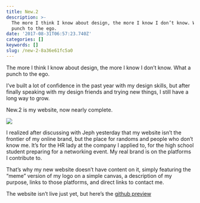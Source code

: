 ```yaml
---
title: New.2
description: >-
  The more I think I know about design, the more I know I don’t know. What a
  punch to the ego.
date: '2017-08-31T06:57:23.740Z'
categories: []
keywords: []
slug: /new-2-8a36e61fc5a0
---
```


The more I think I know about design, the more I know I don’t know. What a punch to the ego.

I’ve built a lot of confidence in the past year with my design skills, but after finally speaking with my design friends and trying new things, I still have a long way to grow.

New.2 is my website, now nearly complete.

![](https://cdn-images-1.medium.com/max/800/1*w_QAKp0pVQRNo54e5ZWotw.png)

I realized after discussing with Jeph yesterday that my website isn’t the frontier of my online brand, but the place for randoms and people who don’t know me. It’s for the HR lady at the company I applied to, for the high school student preparing for a networking event. My real brand is on the platforms I contribute to.

That’s why my new website doesn’t have content on it, simply featuring the “meme” version of my logo on a simple canvas, a description of my purpose, links to those platforms, and direct links to contact me.

The website isn’t live just yet, but here’s the [github preview](https://github.com/askalburgi/askalburgi.github.io/tree/websiteAug2017Curr)
